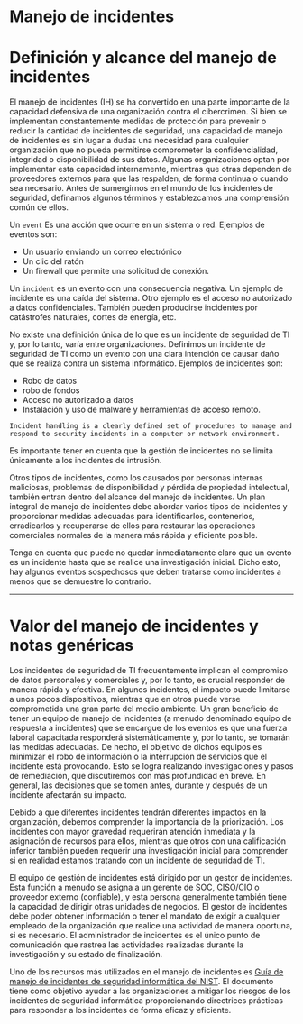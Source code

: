 # Manejo de incidentes

# **Definición y alcance del manejo de incidentes**

El manejo de incidentes (IH) se ha convertido en una parte importante de la capacidad defensiva de una organización contra el cibercrimen. Si bien se implementan constantemente medidas de protección para prevenir o reducir la cantidad de incidentes de seguridad, una capacidad de manejo de incidentes es sin lugar a dudas una necesidad para cualquier organización que no pueda permitirse comprometer la confidencialidad, integridad o disponibilidad de sus datos. Algunas organizaciones optan por implementar esta capacidad internamente, mientras que otras dependen de proveedores externos para que las respalden, de forma continua o cuando sea necesario. Antes de sumergirnos en el mundo de los incidentes de seguridad, definamos algunos términos y establezcamos una comprensión común de ellos.

Un `event` Es una acción que ocurre en un sistema o red. Ejemplos de eventos son:

- Un usuario enviando un correo electrónico
- Un clic del ratón
- Un firewall que permite una solicitud de conexión.

Un `incident` es un evento con una consecuencia negativa. Un ejemplo de incidente es una caída del sistema. Otro ejemplo es el acceso no autorizado a datos confidenciales. También pueden producirse incidentes por catástrofes naturales, cortes de energía, etc.

No existe una definición única de lo que es un incidente de seguridad de TI y, por lo tanto, varía entre organizaciones. Definimos un incidente de seguridad de TI como un evento con una clara intención de causar daño que se realiza contra un sistema informático. Ejemplos de incidentes son:

- Robo de datos
- robo de fondos
- Acceso no autorizado a datos
- Instalación y uso de malware y herramientas de acceso remoto.

`Incident handling is a clearly defined set of procedures to manage and respond to security incidents in a computer or network environment.`

Es importante tener en cuenta que la gestión de incidentes no se limita únicamente a los incidentes de intrusión.

Otros tipos de incidentes, como los causados ​​por personas internas maliciosas, problemas de disponibilidad y pérdida de propiedad intelectual, también entran dentro del alcance del manejo de incidentes. Un plan integral de manejo de incidentes debe abordar varios tipos de incidentes y proporcionar medidas adecuadas para identificarlos, contenerlos, erradicarlos y recuperarse de ellos para restaurar las operaciones comerciales normales de la manera más rápida y eficiente posible.

Tenga en cuenta que puede no quedar inmediatamente claro que un evento es un incidente hasta que se realice una investigación inicial. Dicho esto, hay algunos eventos sospechosos que deben tratarse como incidentes a menos que se demuestre lo contrario.

---

# **Valor del manejo de incidentes y notas genéricas**

Los incidentes de seguridad de TI frecuentemente implican el compromiso de datos personales y comerciales y, por lo tanto, es crucial responder de manera rápida y efectiva. En algunos incidentes, el impacto puede limitarse a unos pocos dispositivos, mientras que en otros puede verse comprometida una gran parte del medio ambiente. Un gran beneficio de tener un equipo de manejo de incidentes (a menudo denominado equipo de respuesta a incidentes) que se encargue de los eventos es que una fuerza laboral capacitada responderá sistemáticamente y, por lo tanto, se tomarán las medidas adecuadas. De hecho, el objetivo de dichos equipos es minimizar el robo de información o la interrupción de servicios que el incidente está provocando. Esto se logra realizando investigaciones y pasos de remediación, que discutiremos con más profundidad en breve. En general, las decisiones que se tomen antes, durante y después de un incidente afectarán su impacto.

Debido a que diferentes incidentes tendrán diferentes impactos en la organización, debemos comprender la importancia de la priorización. Los incidentes con mayor gravedad requerirán atención inmediata y la asignación de recursos para ellos, mientras que otros con una calificación inferior también pueden requerir una investigación inicial para comprender si en realidad estamos tratando con un incidente de seguridad de TI.

El equipo de gestión de incidentes está dirigido por un gestor de incidentes. Esta función a menudo se asigna a un gerente de SOC, CISO/CIO o proveedor externo (confiable), y esta persona generalmente también tiene la capacidad de dirigir otras unidades de negocios. El gestor de incidentes debe poder obtener información o tener el mandato de exigir a cualquier empleado de la organización que realice una actividad de manera oportuna, si es necesario. El administrador de incidentes es el único punto de comunicación que rastrea las actividades realizadas durante la investigación y su estado de finalización.

Uno de los recursos más utilizados en el manejo de incidentes es [Guía de manejo de incidentes de seguridad informática del NIST](https://nvlpubs.nist.gov/nistpubs/SpecialPublications/NIST.SP.800-61r2.pdf). El documento tiene como objetivo ayudar a las organizaciones a mitigar los riesgos de los incidentes de seguridad informática proporcionando directrices prácticas para responder a los incidentes de forma eficaz y eficiente.